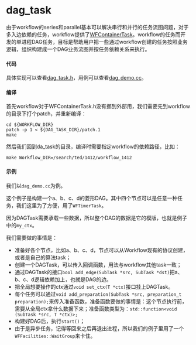 # dag_task

由于workflow的series和parallel基本可以解决串行和并行的任务流图问题，对于多入边依赖的任务，workflow提供了[WFContainerTask](https://github.com/sogou/workflow/blob/master/src/factory/WFContainerTask.h)。workflow的任务而开发的单进程DAG任务，目标是帮助用户把一些通过workflow创建的任务按照业务逻辑，组织构建成一个DAG业务流图并按任务依赖关系来执行。

#### 代码
具体实现可以查看[dag_task.h](dag_task.h)，用例可以查看[dag_demo.cc](dag_demo.cc)。

#### 编译
首先workflow对于WFContainerTask.h没有挪到外部用，我们需要先到workflow的目录下打个patch，并重新编译：
~~~shell
cd ${WORKFLOW_DIR}
patch -p 1 < ${DAG_TASK_DIR}/patch.1
make
~~~

然后我们回到da_task的目录，编译时需要指定workflow的依赖路径，比如：
~~~shell
make Workflow_DIR=/search/ted/1412/workflow_1412
~~~

#### 示例
我们以``dag_demo.cc``为例。

这个例子是构建一个a、b、c、d的菱形DAG。其中四个节点可以是任意一种任务，我们这里为了方便，用了``WFTimerTask``。

因为DAGTask需要承载一些数据，所以整个DAG的数据是它的模版，也就是例子中的``my_ctx``。

我们需要做的事情是：

- 准备好各个节点，比如a、b、c、d，节点可以从Workflow现有的协议创建，或者是自己的算法task；
- 创建一个DAGTask，可以传入回调函数，用法与workflow其他task一致；
- 通过DAGTask的接口``bool add_edge(SubTask *src, SubTask *dst)``把a、b、c、d逻辑依赖加上，也就是DAG的边。
- 把全局想要操作的ctx通过``void set_ctx(T *ctx)``接口挂上DAGTask。
- 每个任务可以通过``void add_preparation(SubTask *src, preparation_t preparation);``来传入准备函数，准备函数要做的事情是：这个节点执行前，需要从全局ctx拿什么数据下来；准备函数类型为：``std::function<void (SubTask *src, T *ctx)>;``
- 构建好DAG后，执行``start()``；
- 由于是异步任务，记得等回来之后再退出进程，所以我们的例子里用了一个``WFFacilities::WaitGroup``来卡住。


